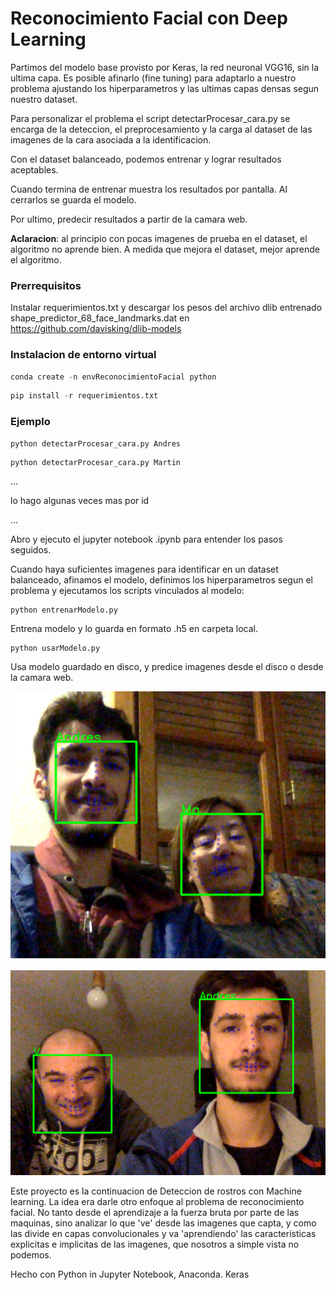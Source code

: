 
# Reconocimiento Facial con Deep Learning


Partimos del modelo base provisto por Keras, la red neuronal VGG16, sin la ultima capa.
Es posible afinarlo (fine tuning) para adaptarlo a nuestro problema ajustando los hiperparametros y las ultimas capas densas segun nuestro dataset. 

Para personalizar el problema el script detectarProcesar_cara.py se encarga de la deteccion, el preprocesamiento y la carga al dataset de las imagenes de la cara asociada a la identificacion.

Con el dataset balanceado, podemos entrenar y lograr resultados aceptables.

Cuando termina de entrenar muestra los resultados por pantalla. Al cerrarlos se guarda el modelo.

Por ultimo, predecir resultados a partir de la camara web. 

**Aclaracion**: al principio con pocas imagenes de prueba en el dataset, el algoritmo no aprende bien.
A medida que mejora el dataset, mejor aprende el algoritmo.



### Prerrequisitos

Instalar requerimientos.txt y descargar los pesos del archivo dlib entrenado shape_predictor_68_face_landmarks.dat
en https://github.com/davisking/dlib-models



### Instalacion de entorno virtual
```py
conda create -n envReconocimientoFacial python
```
```py
pip install -r requerimientos.txt
```


### Ejemplo
```py
python detectarProcesar_cara.py Andres
```
```
python detectarProcesar_cara.py Martin 
```
...

lo hago algunas veces mas por id

...

Abro y ejecuto el jupyter notebook .ipynb para entender los pasos seguidos.

Cuando haya suficientes imagenes para identificar en un dataset balanceado, afinamos el modelo, definimos los hiperparametros segun el problema y ejecutamos los scripts vinculados al modelo:

```
python entrenarModelo.py
```

Entrena modelo y lo guarda en formato .h5 en carpeta local.

```
python usarModelo.py
```

Usa modelo guardado en disco, y predice imagenes desde el disco o desde la camara web.


![Con Ma](/imagenes/ConMa.png)


![Con el Vivi](/imagenes/Yo_V.png)


Este proyecto es la continuacion  de Deteccion de rostros con Machine learning.
La idea era darle otro enfoque al problema de reconocimiento facial. No tanto desde el aprendizaje a la fuerza bruta por parte de las maquinas, sino analizar lo que 've' desde las imagenes que capta, y como las divide en capas convolucionales y va 'aprendiendo' las caracteristicas explicitas e implicitas de las imagenes, que nosotros a simple vista no podemos. 


Hecho con
Python in Jupyter Notebook, Anaconda. 
Keras

